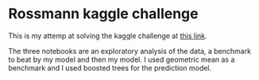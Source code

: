 # Rossmann kaggle challenge

This is my attemp at solving the kaggle challenge at [this link](https://www.kaggle.com/c/rossmann-store-sales).

The three notebooks are an exploratory analysis of the data, a benchmark to beat by my model and then my model. I used geometric mean as a benchmark and I used boosted trees for the prediction model.
